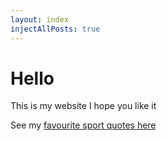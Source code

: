 ```yaml
---
layout: index
injectAllPosts: true
---
```

# Hello

This is my website I hope you like it

See my [favourite sport quotes here](/sport_quotes)



